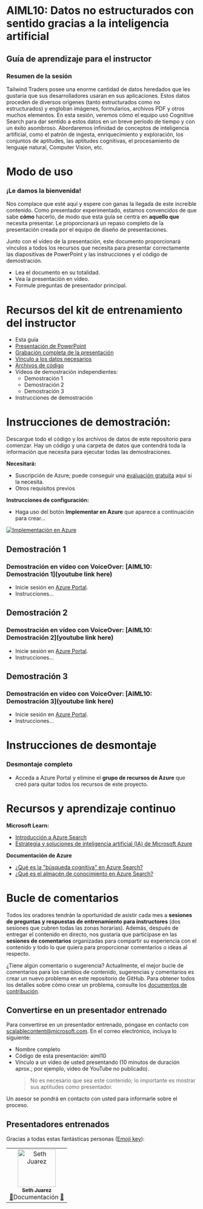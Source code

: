 # <a name="aiml10-making-sense-of-your-unstructured-data-with-ai"></a>AIML10: Datos no estructurados con sentido gracias a la inteligencia artificial

## <a name="train-the-trainer-guide"></a>Guía de aprendizaje para el instructor

### <a name="session-abstract"></a>Resumen de la sesión

Tailwind Traders posee una enorme cantidad de datos heredados que les gustaría que sus desarrolladores usaran en sus aplicaciones. Estos datos proceden de diversos orígenes (tanto estructurados como no estructurados) y engloban imágenes, formularios, archivos PDF y otros muchos elementos. En esta sesión, veremos cómo el equipo usó Cognitive Search para dar sentido a estos datos en un breve período de tiempo y con un éxito asombroso. Abordaremos infinidad de conceptos de inteligencia artificial, como el patrón de ingesta, enriquecimiento y exploración, los conjuntos de aptitudes, las aptitudes cognitivas, el procesamiento de lenguaje natural, Computer Vision, etc.

# <a name="how-to-use"></a>Modo de uso

### <a name="welcome-presenter"></a>¡Le damos la bienvenida!

Nos complace que esté aquí y espere con ganas la llegada de este increíble contenido. Como presentador experimentado, estamos convencidos de que sabe **cómo** hacerlo, de modo que esta guía se centra en **aquello que** necesita presentar. Le proporcionará un repaso completo de la presentación creada por el equipo de diseño de presentaciones.

Junto con el vídeo de la presentación, este documento proporcionará vínculos a todos los recursos que necesita para presentar correctamente las diapositivas de PowerPoint y las instrucciones y el código de demostración.

* Lea el documento en su totalidad.
* Vea la presentación en vídeo.
* Formule preguntas de presentador principal.

# <a name="assets-in-train-the-trainer-kit"></a>Recursos del kit de entrenamiento del instructor

* Esta guía
* [Presentación de PowerPoint](https://globaleventcdn.blob.core.windows.net/assets/aiml/aiml10/AIML10_MakingSenseofYourUnstructuredDatawAI.pptx)
* [Grabación completa de la presentación]()
* [Vínculo a los datos necesarios]()
* [Archivos de código]()
* Vídeos de demostración independientes: 
    * Demostración 1
    * Demostración 2
    * Demostración 3
* Instrucciones de demostración

# <a name="demo-instructions"></a>Instrucciones de demostración:

Descargue todo el código y los archivos de datos de este repositorio para comenzar. Hay un código y una carpeta de datos que contendrá toda la información que necesita para ejecutar todas las demostraciones.

**Necesitará:**
* Suscripción de Azure; puede conseguir una [evaluación gratuita](https://azure.microsoft.com/en-gb/free/?WT.mc_id=msignitethetour2019-github-aiml10) aquí si la necesita.
* Otros requisitos previos

**Instrucciones de configuración:**
* Haga uso del botón **Implementar en Azure** que aparece a continuación para crear...

[![Implementación en Azure](https://azuredeploy.net/deploybutton.png)](https://azuredeploy.net/)


## <a name="demo-1"></a>Demostración 1

### <a name="video-demo-with-voice-over-aiml10---demo-1youtube-link-here"></a>Demostración en vídeo con VoiceOver: [AIML10: Demostración 1](youtube link here)

* Inicie sesión en [Azure Portal](https://azure.microsoft.com/en-gb/?WT.mc_id=msignitethetour2019-github-aiml10). 
* Instrucciones...

## <a name="demo-2"></a>Demostración 2

### <a name="video-demo-with-voice-over-aiml10---demo-2youtube-link-here"></a>Demostración en vídeo con VoiceOver: [AIML10: Demostración 2](youtube link here)

* Inicie sesión en [Azure Portal](https://azure.microsoft.com/en-gb/?WT.mc_id=msignitethetour2019-github-aiml10). 
* Instrucciones...

## <a name="demo-3"></a>Demostración 3

### <a name="video-demo-with-voice-over-aiml10---demo-3youtube-link-here"></a>Demostración en vídeo con VoiceOver: [AIML10: Demostración 3](youtube link here)

* Inicie sesión en [Azure Portal](https://azure.microsoft.com/en-gb/?WT.mc_id=msignitethetour2019-github-aiml10). 
* Instrucciones...

# <a name="teardown-instructions"></a>Instrucciones de desmontaje

### <a name="full-teardown"></a>Desmontaje completo

* Acceda a Azure Portal y elimine el **grupo de recursos de Azure** que creó para quitar todos los recursos de este proyecto.


# <a name="resources-and-continued-learning"></a>Recursos y aprendizaje continuo

**Microsoft Learn:**
* [Introducción a Azure Search](https://docs.microsoft.com/en-us/learn/modules/intro-to-azure-search/?WT.mc_id=msignitethetour2019-github-aiml10)
* [Estrategia y soluciones de inteligencia artificial (IA) de Microsoft Azure](https://docs.microsoft.com/en-us/learn/modules/azure-artificial-intelligence/?WT.mc_id=msignitethetour2019-github-aiml10)

**Documentación de Azure**
* [¿Qué es la "búsqueda cognitiva" en Azure Search?](https://docs.microsoft.com/en-us/azure/search/cognitive-search-concept-intro/?WT.mc_id=msignitethetour2019-github-aiml10)
* [¿Qué es el almacén de conocimiento en Azure Search?](https://docs.microsoft.com/en-us/azure/search/knowledge-store-concept-intro)


# <a name="feedback-loop"></a>Bucle de comentarios

Todos los oradores tendrán la oportunidad de asistir cada mes a **sesiones de preguntas y respuestas de entrenamiento para instructores** (dos sesiones que cubren todas las zonas horarias). Además, después de entregar el contenido en directo, nos gustaría que participase en las **sesiones de comentarios** organizadas para compartir su experiencia con el contenido y todo lo que quiera para proporcionar comentarios o ideas al respecto. 

¿Tiene algún comentario o sugerencia? Actualmente, el mejor bucle de comentarios para los cambios de contenido, sugerencias y comentarios es crear un nuevo problema en este repositorio de GitHub. Para obtener todos los detalles sobre cómo crear un problema, consulte los [documentos de contribución](https://github.com/microsoft/ignite-learning-paths/blob/master/contributing.md).

## <a name="become-a-trained-presenter"></a>Convertirse en un presentador entrenado

Para convertirse en un presentador entrenado, póngase en contacto con [scalablecontent@microsoft.com](mailto:scalablecontent@microsoft.com). En el correo electrónico, incluya lo siguiente:

- Nombre completo
- Código de esta presentación: aiml10
- Vínculo a un vídeo de usted presentando (10 minutos de duración aprox.; por ejemplo, vídeo de YouTube no publicado). 
  > No es necesario que sea este contenido; lo importante es mostrar sus aptitudes como presentador.

Un asesor se pondrá en contacto con usted para informarle sobre el proceso.

## <a name="trained-presenters"></a>Presentadores entrenados

Gracias a todas estas fantásticas personas ([Emoji key](https://allcontributors.org/docs/en/emoji-key)):

<!-- ALL-CONTRIBUTORS-LIST:START - Do not remove or modify this section -->
<!-- prettier-ignore -->

<table>
<tr>
    <td align="center"><a href="https://github.com/sethjuarez">
        <img src="https://avatars2.githubusercontent.com/u/115409?s=460&v=4" width="100px;" alt="Seth Juarez"/><br />
        <sub><b>Seth Juarez</b></sub></a><br />
            <a href="Add link to powerpoint here" title="Debate">📢</a>Documentación
            <a href="Add link to pull request here" title="">📖</a> 
    </td>
</tr></table>

<!-- ALL-CONTRIBUTORS-LIST:END -->
